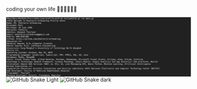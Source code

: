 coding your own life
 🎹🎼🎸🤓🦉🦄

<img align="left" alt="Profile" width="1000px" src="https://raw.githubusercontent.com/phattarin-kitbumrung/phattarin-kitbumrung/main/myprofile.png" />

![GitHub Snake Light](github-snake.svg#gh-light-mode-only)
![GitHub Snake dark](github-snake-dark.svg#gh-dark-mode-only)
